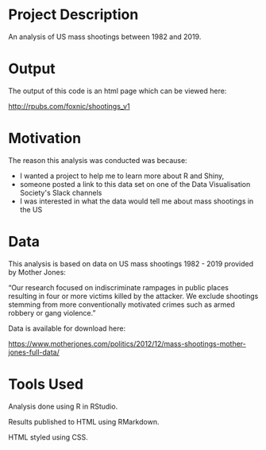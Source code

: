 # Project Description

An analysis of US mass shootings between 1982 and 2019.

# Output

The output of this code is an html page which can be viewed here:

http://rpubs.com/foxnic/shootings_v1

# Motivation

The reason this analysis was conducted was because: 

- I wanted a project to help me to learn more about R and Shiny, 
- someone posted a link to this data set on one of the Data Visualisation Society's Slack
 channels
- I was interested in what the data would tell me about mass shootings in the US

# Data

This analysis is based on data on US mass shootings 1982 - 2019 provided by Mother Jones:

“Our research focused on indiscriminate rampages in public places resulting in four or more victims killed by the attacker. We exclude shootings stemming from more conventionally motivated crimes such as armed robbery or gang violence.”

Data is available for download here: 

https://www.motherjones.com/politics/2012/12/mass-shootings-mother-jones-full-data/

# Tools Used
Analysis done using R in RStudio.

Results published to HTML using RMarkdown.

HTML styled using CSS.
